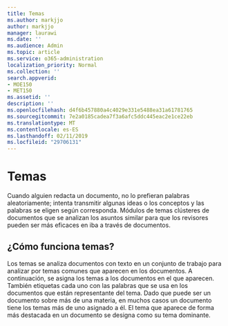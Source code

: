 ```yaml
---
title: Temas
ms.author: markjjo
author: markjjo
manager: laurawi
ms.date: ''
ms.audience: Admin
ms.topic: article
ms.service: o365-administration
localization_priority: Normal
ms.collection: ''
search.appverid:
- MOE150
- MET150
ms.assetid: ''
description: ''
ms.openlocfilehash: d4f6b457880a4c4029e331e5488ea31a61781765
ms.sourcegitcommit: 7e2a0185cadea7f3a6afc5ddc445eac2e1ce22eb
ms.translationtype: MT
ms.contentlocale: es-ES
ms.lasthandoff: 02/11/2019
ms.locfileid: "29706131"
---
```

# <a name="themes"></a>Temas

Cuando alguien redacta un documento, no lo prefieran palabras aleatoriamente; intenta transmitir algunas ideas o los conceptos y las palabras se eligen según corresponda. Módulos de temas clústeres de documentos que se analizan los asuntos similar para que los revisores pueden ser más eficaces en iba a través de documentos.

## <a name="how-does-themes-work"></a>¿Cómo funciona temas?
Los temas se analiza documentos con texto en un conjunto de trabajo para analizar por temas comunes que aparecen en los documentos. A continuación, se asigna los temas a los documentos en el que aparecen. También etiquetas cada uno con las palabras que se usa en los documentos que están representante del tema. Dado que puede ser un documento sobre más de una materia, en muchos casos un documento tiene los temas más de uno asignado a él. El tema que aparece de forma más destacada en un documento se designa como su tema dominante.